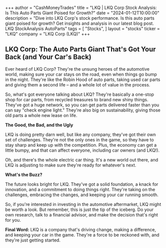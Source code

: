 +++
author = "CashMoneyTrades"
title = "LKQ |  LKQ Corp Stock Analysis: Is This Auto Parts Giant Poised for Growth?"
date = "2024-01-12T10:00:00"
description = "Dive into LKQ Corp's stock performance. Is this auto parts giant poised for growth? Get insights and analysis in our latest blog post. LKQ StockAnalysis AutoParts"
tags = [
"Stocks",
]
layout = "stocks"
ticker = "LKQ"
company = "LKQ Corp (LKQ)"
+++
        


## LKQ Corp: The Auto Parts Giant That's Got Your Back (and Your Car's Back)

Ever heard of LKQ Corp? They're the unsung heroes of the automotive world, making sure your car stays on the road, even when things go bump in the night. They're like the Robin Hood of auto parts, taking used car parts and giving them a second life – and a whole lot of value in the process. 

So, what's got everyone talking about LKQ? They're basically a one-stop shop for car parts, from recycled treasures to brand new shiny things. They've got a huge network, so you can get parts delivered faster than you can say "check engine light." They're also big on sustainability, giving those old parts a whole new lease on life. 

**The Good, the Bad, and the Ugly**

LKQ is doing pretty darn well, but like any company, they've got their own set of challenges. They're not the only ones in the game, so they have to stay sharp and keep up with the competition. Plus, the economy can get a little bumpy, and that can affect everyone, including car owners (and LKQ!).  

Oh, and there's the whole electric car thing. It's a new world out there, and LKQ is adjusting to make sure they're ready for whatever's next. 

**What's the Buzz?**

The future looks bright for LKQ. They've got a solid foundation, a knack for innovation, and a commitment to doing things right. They're taking on the challenges, embracing the changes, and keeping your car running smooth.

So, if you're interested in investing in the automotive aftermarket, LKQ might be worth a look. But remember, this is just the tip of the iceberg. Do your own research, talk to a financial advisor, and make the decision that's right for you. 

**Final Word:** LKQ is a company that's driving change, making a difference, and keeping your car in the game. They're a force to be reckoned with, and they're just getting started. 

        